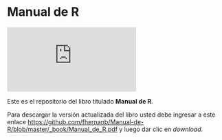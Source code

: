 # Manual de R

[![](https://github.com/fhernanb/Manual-de-R/blob/master/_book/Manual_de_R.pdf)](https://github.com/fhernanb/Manual-de-R/blob/master/_book/Manual_de_R.pdf)

Este es el repositorio del libro titulado __Manual de R__.

Para descargar la versión actualizada del libro usted debe ingresar a este enlace https://github.com/fhernanb/Manual-de-R/blob/master/_book/Manual_de_R.pdf y luego dar clic en _download_.
